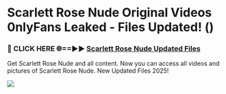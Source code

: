 # Scarlett Rose Nude Original Videos 0nlyFans Leaked - Files Updated! ()

<h3>🔴 CLICK HERE 🌐==►► <a href="https://tinyurl.com/2p9ay9w9" rel="nofollow">Scarlett Rose Nude Updated Files</a></h3>

Get Scarlett Rose Nude and all content. Now you can access all videos and pictures of Scarlett Rose Nude. New Updated Files 2025!

[![](https://i.imgur.com/KQgVmj3.gif)](https://tinyurl.com/2p9ay9w9)
